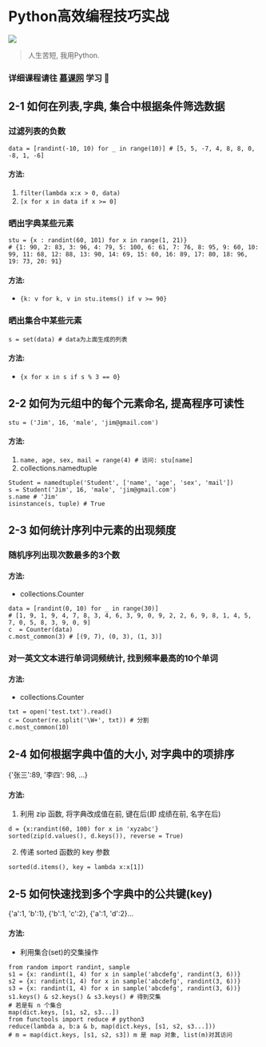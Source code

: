 # Python高效编程技巧实战
![](http://img.mukewang.com/szimg/59f7e6c600014f2020000520.jpg)

> 人生苦短, 我用Python.

### 详细课程请往 [慕课网](http://coding.imooc.com/class/chapter/62.html) 学习 :wind_chime:


## 2-1 如何在列表,字典, 集合中根据条件筛选数据
### 过滤列表的负数 
`data = [randint(-10, 10) for _ in range(10)] # [5, 5, -7, 4, 8, 8, 0, -8, 1, -6]`

#### 方法:
1. `filter(lambda x:x > 0, data)`
2. `[x for x in data if x >= 0]`

### 晒出字典某些元素
```
stu = {x : randint(60, 101) for x in range(1, 21)} 
# {1: 90, 2: 83, 3: 96, 4: 79, 5: 100, 6: 61, 7: 76, 8: 95, 9: 60, 10: 99, 11: 68, 12: 88, 13: 90, 14: 69, 15: 60, 16: 89, 17: 80, 18: 96, 19: 73, 20: 91}
```
#### 方法:
- `{k: v for k, v in stu.items() if v >= 90}`

### 晒出集合中某些元素
`s = set(data) # data为上面生成的列表`

#### 方法:
- `{x for x in s if s % 3 == 0}`

## 2-2 如何为元组中的每个元素命名, 提高程序可读性
`stu = ('Jim', 16, 'male', 'jim@gmail.com')`
#### 方法:
1. `name, age, sex, mail = range(4) # 访问: stu[name]`
2. collections.namedtuple
```
Student = namedtuple('Student', ['name', 'age', 'sex', 'mail'])
s = Student('Jim', 16, 'male', 'jim@gmail.com')
s.name # 'Jim'
isinstance(s, tuple) # True
```

## 2-3 如何统计序列中元素的出现频度
### 随机序列出现次数最多的3个数
#### 方法:
- collections.Counter
```
data = [randint(0, 10) for _ in range(30)] 
# [1, 9, 1, 9, 4, 7, 8, 3, 4, 6, 3, 9, 0, 9, 2, 2, 6, 9, 8, 1, 4, 5, 7, 0, 5, 8, 3, 9, 0, 9]
c  = Counter(data) 
c.most_common(3) # [(9, 7), (0, 3), (1, 3)]
```

### 对一英文文本进行单词词频统计, 找到频率最高的10个单词
#### 方法: 
- collections.Counter
```
txt = open('test.txt').read()
c = Counter(re.split('\W+', txt)) # 分割
c.most_common(10)
```

## 2-4 如何根据字典中值的大小, 对字典中的项排序
{'张三':89, '李四': 98, ...}
#### 方法: 
1. 利用 zip 函数, 将字典改成值在前, 键在后(即 成绩在前, 名字在后) 
```
d = {x:randint(60, 100) for x in 'xyzabc'}
sorted(zip(d.values(), d.keys()), reverse = True)
```

2. 传递 sorted 函数的 key 参数
```
sorted(d.items(), key = lambda x:x[1])
```

## 2-5 如何快速找到多个字典中的公共键(key) 
{'a':1, 'b':1}, {'b':1, 'c':2}, {'a':1, 'd':2}...
#### 方法:
- 利用集合(set)的交集操作
```
from random import randint, sample
s1 = {x: randint(1, 4) for x in sample('abcdefg', randint(3, 6))}
s2 = {x: randint(1, 4) for x in sample('abcdefg', randint(3, 6))}
s3 = {x: randint(1, 4) for x in sample('abcdefg', randint(3, 6))}
s1.keys() & s2.keys() & s3.keys() # 得到交集
# 若是有 n 个集合
map(dict.keys, [s1, s2, s3...]) 
from functools import reduce # python3
reduce(lambda a, b:a & b, map(dict.keys, [s1, s2, s3...]))
# m = map(dict.keys, [s1, s2, s3]) m 是 map 对象, list(m)对其访问
```

